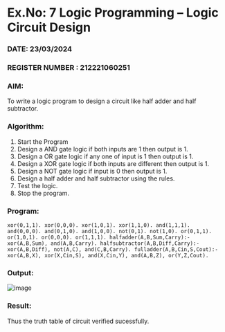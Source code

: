 # Ex.No: 7  Logic Programming –  Logic Circuit Design
### DATE: 23/03/2024                                                                       
### REGISTER NUMBER : 212221060251
### AIM: 
To write a logic program to design a circuit like half adder and half subtractor.
###  Algorithm:
1. Start the Program
2. Design a AND gate logic if both inputs are 1 then output is 1.
3. Design a OR gate logic if any one of input is 1 then output is 1.
4. Design a XOR gate logic if both inputs are different then output is 1.
5. Design a NOT gate logic if input is 0 then output is 1.
6. Design a half adder and half subtractor using the rules.
7. Test the logic.
8. Stop the program.

### Program:
```
xor(0,1,1). xor(0,0,0). xor(1,0,1). xor(1,1,0). and(1,1,1). and(0,0,0). and(0,1,0). and(1,0,0). not(0,1). not(1,0). or(0,1,1). or(1,0,1). or(0,0,0). or(1,1,1). halfadder(A,B,Sum,Carry):- xor(A,B,Sum), and(A,B,Carry). halfsubtractor(A,B,Diff,Carry):- xor(A,B,Diff), not(A,C), and(C,B,Carry). fulladder(A,B,Cin,S,Cout):- xor(A,B,X), xor(X,Cin,S), and(X,Cin,Y), and(A,B,Z), or(Y,Z,Cout).
```
### Output:

![image](https://github.com/ShaikSandeep9/AI_Lab_2023-24/assets/103145608/c9158aeb-786e-4b38-8a10-2fa4e0ddf08e)


### Result:
Thus the truth table of circuit verified sucessfully.
